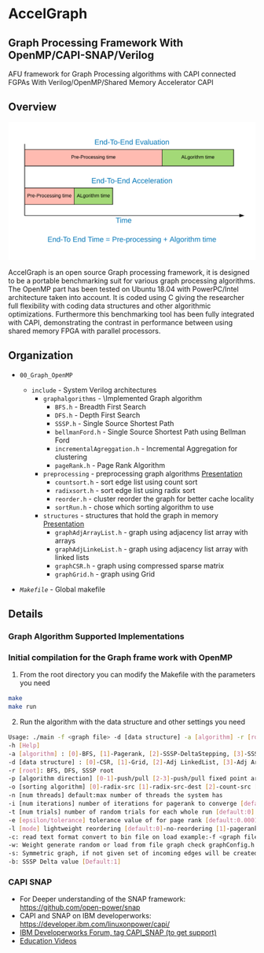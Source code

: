 # AccelGraph
## Graph Processing Framework With OpenMP/CAPI-SNAP/Verilog

AFU framework for Graph Processing algorithms with CAPI connected FGPAs With Verilog/OpenMP/Shared Memory Accelerator CAPI

## Overview

![End-to-End Acceleration](./02_slides/fig/fig-4.png "AccelGraph")

AccelGraph is an open source Graph processing framework, it is designed to be a portable benchmarking suit for various graph processing algorithms. The OpenMP part has been tested on Ubuntu 18.04 with PowerPC/Intel architecture taken into account. It is coded using C giving the researcher full flexibility with coding data structures and other algorithmic optimizations. Furthermore this benchmarking tool has been fully integrated with CAPI, demonstrating the contrast in performance between using shared memory FPGA with parallel processors.

## Organization

* `00_Graph_OpenMP`
  * `include` - System Verilog architectures
    * `graphalgorithms` - \Implemented Graph algorithm
      * `BFS.h` - Breadth First Search
      * `DFS.h` - Depth First Search
      * `SSSP.h` - Single Source Shortest Path
      * `bellmanFord.h` - Single Source Shortest Path using Bellman Ford
      * `incrementalAgreggation.h` - Incremental Aggregation for clustering
      * `pageRank.h` - Page Rank Algorithm
    * `preprocessing` - preprocessing graph algorithms [Presentation](./02_slides/preprocessing_Graphs_countsort.pdf)
      * `countsort.h` - sort edge list using count sort
      * `radixsort.h` - sort edge list using radix sort
      * `reorder.h` - cluster reorder the graph for better cache locality
      * `sortRun.h` - chose which sorting algorithm to use
    * `structures` - structures that hold the graph in memory [Presentation](./02_slides/Graph_DataStructures.pdf)
      * `graphAdjArrayList.h` - graph using adjacency list array with arrays
      * `graphAdjLinkeList.h` - graph using adjacency list array with linked lists
      * `graphCSR.h` - graph using compressed sparse matrix
      * `graphGrid.h` - graph using Grid

* *`Makefile`* - Global makefile

## Details

### Graph Algorithm Supported Implementations

### Initial compilation for the Graph frame work with OpenMP

1. From the root directory you can modify the Makefile with the parameters you need
  ```bash
  make 
  make run
  ```

2. Run the algorithm with the data structure and other settings you need
  ```bash
Usage: ./main -f <graph file> -d [data structure] -a [algorithm] -r [root] -n [num threads] [-h -c -s -w]
  -h [Help] 
  -a [algorithm] : [0]-BFS, [1]-Pagerank, [2]-SSSP-DeltaStepping, [3]-SSSP-BellmanFord, [4]-DFS [5]-IncrementalAggregation
  -d [data structure] : [0]-CSR, [1]-Grid, [2]-Adj LinkedList, [3]-Adj ArrayList [4-5] same order bitmap frontiers
  -r [root]: BFS, DFS, SSSP root
  -p [algorithm direction] [0-1]-push/pull [2-3]-push/pull fixed point arithmetic [4-6]-same order but using data driven
  -o [sorting algorithm] [0]-radix-src [1]-radix-src-dest [2]-count-src [3]-count-src-dst.
  -n [num threads] default:max number of threads the system has
  -i [num iterations] number of iterations for pagerank to converge [default:20] SSSP-BellmanFord [default:V-1] 
  -t [num trials] number of random trials for each whole run [default:0]
  -e [epsilon/tolerance] tolerance value of for page rank [default:0.0001]
  -l [mode] lightweight reordering [default:0]-no-reordering [1]-pagerank-order [2]-in-degree [3]-out-degree [4]-in/out degree [5]-Rabbit  
  -c: read text format convert to bin file on load example:-f <graph file> -c
  -w: Weight generate random or load from file graph check graphConfig.h #define WEIGHTED 1 beforehand then recompile with using this option
  -s: Symmetric graph, if not given set of incoming edges will be created 
  -b: SSSP Delta value [Default:1]  
```

### CAPI SNAP

* For Deeper understanding of the SNAP framework: https://github.com/open-power/snap
* CAPI and SNAP on IBM developerworks: https://developer.ibm.com/linuxonpower/capi/  
* [IBM Developerworks Forum, tag CAPI_SNAP (to get support)](https://developer.ibm.com/answers/smartspace/capi-snap/index.html)
* [Education Videos](https://developer.ibm.com/linuxonpower/capi/education/)
